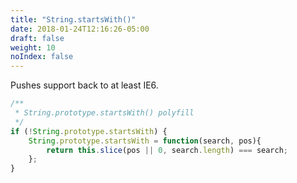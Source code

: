 ```yaml
---
title: "String.startsWith()"
date: 2018-01-24T12:16:26-05:00
draft: false
weight: 10
noIndex: false
---
```


Pushes support back to at least IE6.

```js
/**
 * String.prototype.startsWith() polyfill
 */
if (!String.prototype.startsWith) {
	String.prototype.startsWith = function(search, pos){
		return this.slice(pos || 0, search.length) === search;
	};
}
```